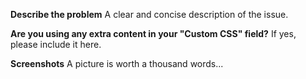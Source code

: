 **Describe the problem**
A clear and concise description of the issue.

**Are you using any extra content in your "Custom CSS" field?**
If yes, please include it here.

**Screenshots**
A picture is worth a thousand words...
